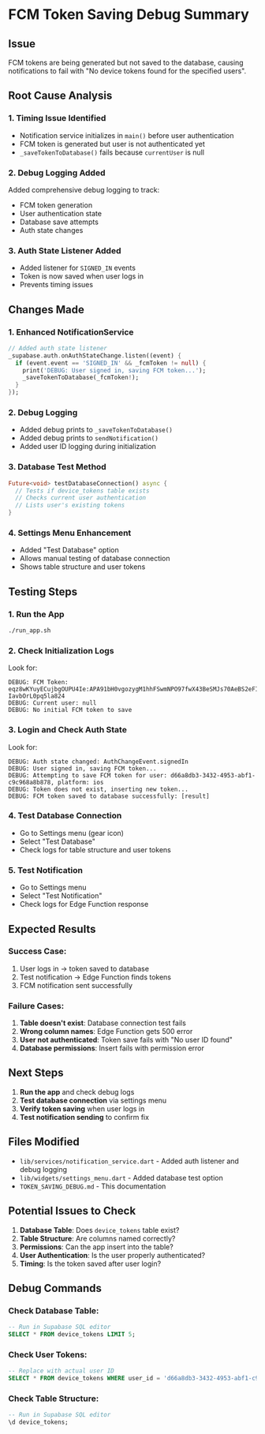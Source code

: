 # FCM Token Saving Debug Summary

## Issue
FCM tokens are being generated but not saved to the database, causing notifications to fail with "No device tokens found for the specified users".

## Root Cause Analysis

### 1. **Timing Issue Identified**
- Notification service initializes in `main()` before user authentication
- FCM token is generated but user is not authenticated yet
- `_saveTokenToDatabase()` fails because `currentUser` is null

### 2. **Debug Logging Added**
Added comprehensive debug logging to track:
- FCM token generation
- User authentication state
- Database save attempts
- Auth state changes

### 3. **Auth State Listener Added**
- Added listener for `SIGNED_IN` events
- Token is now saved when user logs in
- Prevents timing issues

## Changes Made

### 1. **Enhanced NotificationService**
```dart
// Added auth state listener
_supabase.auth.onAuthStateChange.listen((event) {
  if (event.event == 'SIGNED_IN' && _fcmToken != null) {
    print('DEBUG: User signed in, saving FCM token...');
    _saveTokenToDatabase(_fcmToken!);
  }
});
```

### 2. **Debug Logging**
- Added debug prints to `_saveTokenToDatabase()`
- Added debug prints to `sendNotification()`
- Added user ID logging during initialization

### 3. **Database Test Method**
```dart
Future<void> testDatabaseConnection() async {
  // Tests if device_tokens table exists
  // Checks current user authentication
  // Lists user's existing tokens
}
```

### 4. **Settings Menu Enhancement**
- Added "Test Database" option
- Allows manual testing of database connection
- Shows table structure and user tokens

## Testing Steps

### 1. **Run the App**
```bash
./run_app.sh
```

### 2. **Check Initialization Logs**
Look for:
```
DEBUG: FCM Token: eqz8wKYuyECujbgOUPU4Ie:APA91bH0vgozygM1hhFSwmNPO97fwX43BeSMJs70AeBS2eFI5YWc1wHJaQUT7dsNgdnjjRFIMumzGWWwZMoxJQEtYKL2wXI5tEZA5V-IavbOrL0pq5la824
DEBUG: Current user: null
DEBUG: No initial FCM token to save
```

### 3. **Login and Check Auth State**
Look for:
```
DEBUG: Auth state changed: AuthChangeEvent.signedIn
DEBUG: User signed in, saving FCM token...
DEBUG: Attempting to save FCM token for user: d66a8db3-3432-4953-abf1-c9c968a8b878, platform: ios
DEBUG: Token does not exist, inserting new token...
DEBUG: FCM token saved to database successfully: [result]
```

### 4. **Test Database Connection**
- Go to Settings menu (gear icon)
- Select "Test Database"
- Check logs for table structure and user tokens

### 5. **Test Notification**
- Go to Settings menu
- Select "Test Notification"
- Check logs for Edge Function response

## Expected Results

### Success Case:
1. User logs in → token saved to database
2. Test notification → Edge Function finds tokens
3. FCM notification sent successfully

### Failure Cases:
1. **Table doesn't exist**: Database connection test fails
2. **Wrong column names**: Edge Function gets 500 error
3. **User not authenticated**: Token save fails with "No user ID found"
4. **Database permissions**: Insert fails with permission error

## Next Steps

1. **Run the app** and check debug logs
2. **Test database connection** via settings menu
3. **Verify token saving** when user logs in
4. **Test notification sending** to confirm fix

## Files Modified

- `lib/services/notification_service.dart` - Added auth listener and debug logging
- `lib/widgets/settings_menu.dart` - Added database test option
- `TOKEN_SAVING_DEBUG.md` - This documentation

## Potential Issues to Check

1. **Database Table**: Does `device_tokens` table exist?
2. **Table Structure**: Are columns named correctly?
3. **Permissions**: Can the app insert into the table?
4. **User Authentication**: Is the user properly authenticated?
5. **Timing**: Is the token saved after user login?

## Debug Commands

### Check Database Table:
```sql
-- Run in Supabase SQL editor
SELECT * FROM device_tokens LIMIT 5;
```

### Check User Tokens:
```sql
-- Replace with actual user ID
SELECT * FROM device_tokens WHERE user_id = 'd66a8db3-3432-4953-abf1-c9c968a8b878';
```

### Check Table Structure:
```sql
-- Run in Supabase SQL editor
\d device_tokens;
``` 